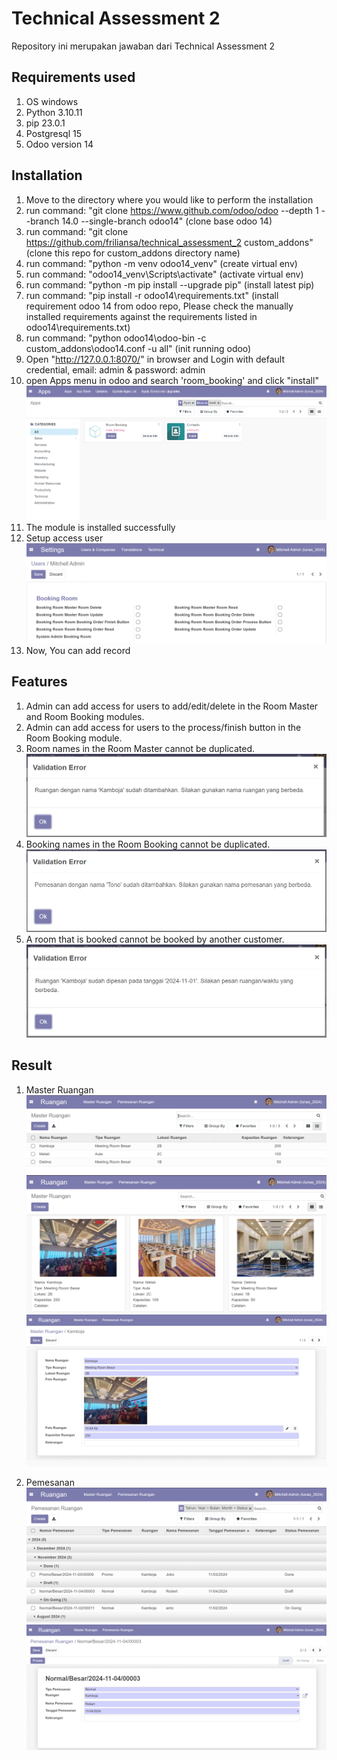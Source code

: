 # Technical Assessment 2
Repository ini merupakan jawaban dari Technical Assessment 2

## Requirements used
1. OS windows
2. Python 3.10.11
3. pip 23.0.1
4. Postgresql 15
5. Odoo version 14

## Installation
1. Move to the directory where you would like to perform the installation
2. run command: "git clone https://www.github.com/odoo/odoo --depth 1 --branch 14.0 --single-branch odoo14" (clone base odoo 14)
3. run command: "git clone https://github.com/friliansa/technical_assessment_2 custom_addons" (clone this repo for custom_addons directory name)
4. run command: "python -m venv odoo14_venv" (create virtual env)
5. run command: "odoo14_venv\Scripts\activate" (activate virtual env)
6. run command: "python -m pip install --upgrade pip" (install latest pip)
7. run command: "pip install -r odoo14\requirements.txt" (install requirement odoo 14 from odoo repo, Please check the manually installed requirements against the requirements listed in odoo14\requirements.txt)
8. run command: "python odoo14\odoo-bin -c custom_addons\odoo14.conf -u all" (init running odoo)
9. Open "http://127.0.0.1:8070/" in browser and Login with default credential, email: admin & password: admin
10. open Apps menu in odoo and search 'room_booking' and click "install"
   ![Install Module](assets/install_module_room_booking.png)
11. The module is installed successfully
12. Setup access user
   ![Setup access Module](assets/setup_access.png)
13. Now, You can add record

## Features
1. Admin can add access for users to add/edit/delete in the Room Master and Room Booking modules.
2. Admin can add access for users to the process/finish button in the Room Booking module.
3. Room names in the Room Master cannot be duplicated.
   ![Room names](assets/validation_add_master_ruangan.png)
4. Booking names in the Room Booking cannot be duplicated.
   ![Booking names](assets/validation_nama_pemesanan.png)
5. A room that is booked cannot be booked by another customer.
   ![Room booked](assets/validation_pemesanan_ruangan.png)

## Result
1. Master Ruangan
   ![List Ruangan](assets/list_ruangan.png)
   ![Grid Ruangan](assets/grid_ruangan.png)
   ![Form Ruangan](assets/form_ruangan.png)

2. Pemesanan
   ![List Pemesanan](assets/list_pemesanan.png)
   ![Form Pemesanan](assets/form_pemesanan.png)

